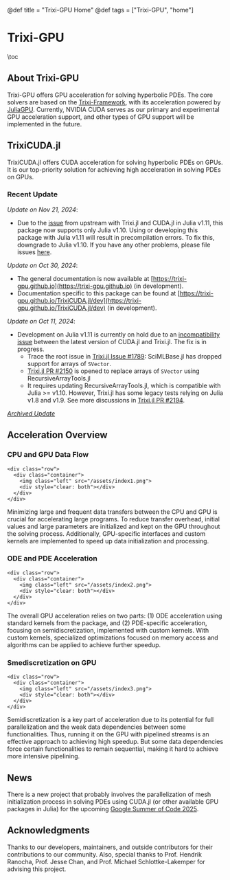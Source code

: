@def title = "Trixi-GPU Home"
@def tags = ["Trixi-GPU", "home"]

# Trixi-GPU

\toc

## About Trixi-GPU

Trixi-GPU offers GPU acceleration for solving hyperbolic PDEs. The core solvers are based on the [Trixi-Framework](https://trixi-framework.github.io/), with its acceleration powered by [JuliaGPU](https://juliagpu.org/). Currently, NVIDIA CUDA serves as our primary and experimental GPU acceleration support, and other types of GPU support will be implemented in the future.

## TrixiCUDA.jl

TrixiCUDA.jl offers CUDA acceleration for solving hyperbolic PDEs on GPUs. It is our top-priority solution for achieving high acceleration in solving PDEs on GPUs.

### Recent Update

*Update on Nov 21, 2024*: 
- Due to the [issue](https://github.com/trixi-framework/Trixi.jl/issues/2108) from upstream with Trixi.jl and CUDA.jl in Julia v1.11, this package now supports only Julia v1.10. Using or developing this package with Julia v1.11 will result in precompilation errors. To fix this, downgrade to Julia v1.10. If you have any other problems, please file issues [here](https://github.com/trixi-gpu/TrixiCUDA.jl/issues).

*Update on Oct 30, 2024*: 
- The general documentation is now available at [https://trixi-gpu.github.io](https://trixi-gpu.github.io) (in development).  
- Documentation specific to this package can be found at [https://trixi-gpu.github.io/TrixiCUDA.jl/dev](https://trixi-gpu.github.io/TrixiCUDA.jl/dev) (in development).

*Update on Oct 11, 2024*:

- Development on Julia v1.11 is currently on hold due to an [incompatibility issue](https://github.com/trixi-framework/Trixi.jl/issues/2108) between the latest version of CUDA.jl and Trixi.jl. The fix is in progress.
    - Trace the root issue in [Trixi.jl Issue #1789](https://github.com/trixi-framework/Trixi.jl/issues/1789): SciMLBase.jl has dropped support for arrays of `SVector`.
    - [Trixi.jl PR #2150](https://github.com/trixi-framework/Trixi.jl/pull/2150) is opened to replace arrays of `SVector` using RecursiveArrayTools.jl
    - It requires updating RecursiveArrayTools.jl, which is compatible with Julia >= v1.10. However, Trixi.jl has some legacy tests relying on Julia v1.8 and v1.9. See more discussions in [Trixi.jl PR #2194](https://github.com/trixi-framework/Trixi.jl/pull/2194). 

[*Archived Update*](/update)

## Acceleration Overview

### CPU and GPU Data Flow

~~~
<div class="row">
  <div class="container">
    <img class="left" src="/assets/index1.png">
    <div style="clear: both"></div>
  </div>
</div>
~~~

Minimizing large and frequent data transfers between the CPU and GPU is crucial for accelerating large programs. To reduce transfer overhead, initial values and large parameters are initialized and kept on the GPU throughout the solving process. Additionally, GPU-specific interfaces and custom kernels are implemented to speed up data initialization and processing.

### ODE and PDE Acceleration

~~~
<div class="row">
  <div class="container">
    <img class="left" src="/assets/index2.png">
    <div style="clear: both"></div>      
  </div>
</div>
~~~

The overall GPU acceleration relies on two parts: (1) ODE acceleration using standard kernels from the package, and (2) PDE-specific acceleration, focusing on semidiscretization, implemented with custom kernels. With custom kernels, specialized optimizations focused on memory access and algorithms can be applied to achieve further speedup.

### Smediscretization on GPU

~~~
<div class="row">
  <div class="container">
    <img class="left" src="/assets/index3.png">
    <div style="clear: both"></div>      
  </div>
</div>
~~~

Semidiscretization is a key part of acceleration due to its potential for full parallelization and the weak data dependencies between some functionalities. Thus, running it on the GPU with pipelined streams is an effective approach to achieving high speedup. But some data dependencies force certain functionalities to remain sequential, making it hard to achieve more intensive pipelining.

## News

There is a new project that probably involves the parallelization of mesh initialization process in solving PDEs using CUDA.jl (or other available GPU packages in Julia) for the upcoming [Google Summer of Code 2025](https://summerofcode.withgoogle.com/).

## Acknowledgments

Thanks to our developers, maintainers, and outside contributors for their contributions to our community. Also, special thanks to Prof. Hendrik Ranocha, Prof. Jesse Chan, and Prof. Michael Schlottke-Lakemper for advising this project.